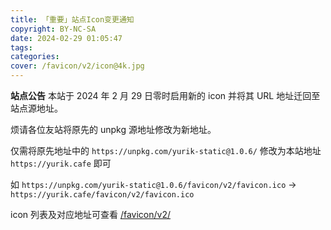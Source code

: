 ```yaml
---
title: 「重要」站点Icon变更通知
copyright: BY-NC-SA
date: 2024-02-29 01:05:47
tags:
categories:
cover: /favicon/v2/icon@4k.jpg
---
```


**站点公告** 本站于 2024 年 2 月 29 日零时启用新的 icon 并将其 URL 地址迁回至站点源地址。

烦请各位友站将原先的 unpkg 源地址修改为新地址。

仅需将原先地址中的 `https://unpkg.com/yurik-static@1.0.6/` 修改为本站地址 `https://yurik.cafe` 即可

如 `https://unpkg.com/yurik-static@1.0.6/favicon/v2/favicon.ico` -> `https://yurik.cafe/favicon/v2/favicon.ico`

icon 列表及对应地址可查看 [/favicon/v2/](/favicon/v2/)
